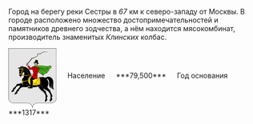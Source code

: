 <!--2022-01-07 00:44:22-->
Город на берегу реки Сестры в *67* км к северо-западу от Москвы. 
В городе расположено множество достопримечательностей и памятников древнего зодчества, 
а нём находится мясокомбинат, производитель знаменитых *Клинских* колбас.

<span class="dt">
  <img src="Klin.png" align="middle" width="96px"> &emsp; 
<span class="dtc">
  Население &emsp; ***79,500*** &emsp;
  Год основания &emsp; ***1317***
</span>
</span>